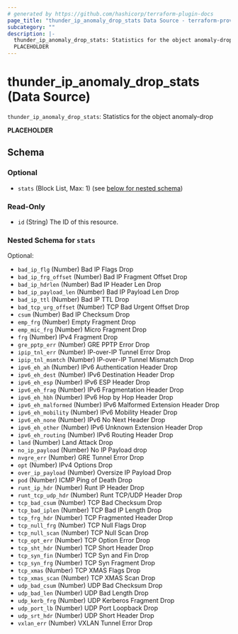 ```yaml
---
# generated by https://github.com/hashicorp/terraform-plugin-docs
page_title: "thunder_ip_anomaly_drop_stats Data Source - terraform-provider-thunder"
subcategory: ""
description: |-
  thunder_ip_anomaly_drop_stats: Statistics for the object anomaly-drop
  PLACEHOLDER
---
```


# thunder_ip_anomaly_drop_stats (Data Source)

`thunder_ip_anomaly_drop_stats`: Statistics for the object anomaly-drop

__PLACEHOLDER__



<!-- schema generated by tfplugindocs -->
## Schema

### Optional

- `stats` (Block List, Max: 1) (see [below for nested schema](#nestedblock--stats))

### Read-Only

- `id` (String) The ID of this resource.

<a id="nestedblock--stats"></a>
### Nested Schema for `stats`

Optional:

- `bad_ip_flg` (Number) Bad IP Flags Drop
- `bad_ip_frg_offset` (Number) Bad IP Fragment Offset Drop
- `bad_ip_hdrlen` (Number) Bad IP Header Len Drop
- `bad_ip_payload_len` (Number) Bad IP Payload Len Drop
- `bad_ip_ttl` (Number) Bad IP TTL Drop
- `bad_tcp_urg_offset` (Number) TCP Bad Urgent Offset Drop
- `csum` (Number) Bad IP Checksum Drop
- `emp_frg` (Number) Empty Fragment Drop
- `emp_mic_frg` (Number) Micro Fragment Drop
- `frg` (Number) IPv4 Fragment Drop
- `gre_pptp_err` (Number) GRE PPTP Error Drop
- `ipip_tnl_err` (Number) IP-over-IP Tunnel Error Drop
- `ipip_tnl_msmtch` (Number) IP-over-IP Tunnel Mismatch Drop
- `ipv6_eh_ah` (Number) IPv6 Authentication Header Drop
- `ipv6_eh_dest` (Number) IPv6 Destination Header Drop
- `ipv6_eh_esp` (Number) IPv6 ESP Header Drop
- `ipv6_eh_frag` (Number) IPv6 Fragmentation Header Drop
- `ipv6_eh_hbh` (Number) IPv6 Hop by Hop Header Drop
- `ipv6_eh_malformed` (Number) IPv6 Malformed Extension Header Drop
- `ipv6_eh_mobility` (Number) IPv6 Mobility Header Drop
- `ipv6_eh_none` (Number) IPv6 No Next Header Drop
- `ipv6_eh_other` (Number) IPv6 Unknown Extension Header Drop
- `ipv6_eh_routing` (Number) IPv6 Routing Header Drop
- `land` (Number) Land Attack Drop
- `no_ip_payload` (Number) No IP Payload drop
- `nvgre_err` (Number) GRE Tunnel Error Drop
- `opt` (Number) IPv4 Options Drop
- `over_ip_payload` (Number) Oversize IP Payload Drop
- `pod` (Number) ICMP Ping of Death Drop
- `runt_ip_hdr` (Number) Runt IP Header Drop
- `runt_tcp_udp_hdr` (Number) Runt TCP/UDP Header Drop
- `tcp_bad_csum` (Number) TCP Bad Checksum Drop
- `tcp_bad_iplen` (Number) TCP Bad IP Length Drop
- `tcp_frg_hdr` (Number) TCP Fragmented Header Drop
- `tcp_null_frg` (Number) TCP Null Flags Drop
- `tcp_null_scan` (Number) TCP Null Scan Drop
- `tcp_opt_err` (Number) TCP Option Error Drop
- `tcp_sht_hdr` (Number) TCP Short Header Drop
- `tcp_syn_fin` (Number) TCP Syn and Fin Drop
- `tcp_syn_frg` (Number) TCP Syn Fragment Drop
- `tcp_xmas` (Number) TCP XMAS Flags Drop
- `tcp_xmas_scan` (Number) TCP XMAS Scan Drop
- `udp_bad_csum` (Number) UDP Bad Checksum Drop
- `udp_bad_len` (Number) UDP Bad Length Drop
- `udp_kerb_frg` (Number) UDP Kerberos Fragment Drop
- `udp_port_lb` (Number) UDP Port Loopback Drop
- `udp_srt_hdr` (Number) UDP Short Header Drop
- `vxlan_err` (Number) VXLAN Tunnel Error Drop


